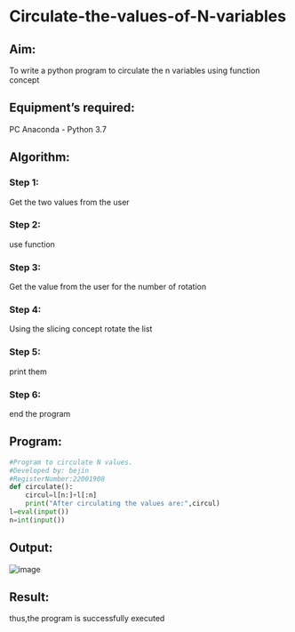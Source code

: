 # Circulate-the-values-of-N-variables
## Aim:
To write a python program to circulate the n variables using function concept
## Equipment’s required:
PC
Anaconda - Python 3.7
## Algorithm: 
### Step 1:
Get the two values from the user
### Step 2: 
use function
### Step 3: 
Get the value from the user for the number of rotation
### Step 4: 
Using the slicing concept rotate the list
### Step 5:
print them
### Step 6:
end the program 
## Program:
```python
#Program to circulate N values.
#Developed by: bejin
#RegisterNumber:22001908
def circulate():
    circul=l[n:]+l[:n]
    print("After circulating the values are:",circul)
l=eval(input())
n=int(input())
```
## Output:
![image](https://user-images.githubusercontent.com/118367518/208684100-bf7697d7-ebdb-40b3-8505-af796ccefb4c.png)
## Result:
thus,the program is successfully executed
